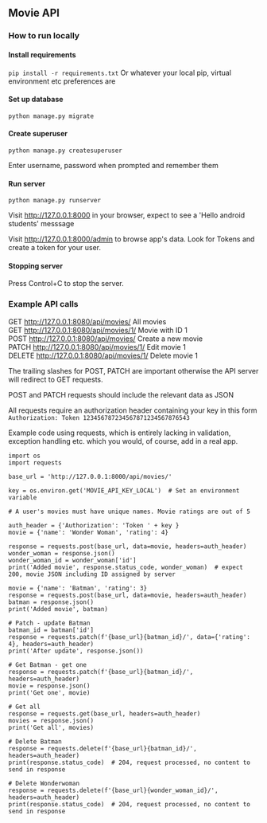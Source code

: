 ## Movie API 

### How to run locally 

#### Install requirements

`pip install -r requirements.txt`   Or whatever your local pip, virtual environment etc preferences are 

#### Set up database 

`python manage.py migrate`

#### Create superuser 

`python manage.py createsuperuser`

Enter username, password when prompted and remember them

#### Run server 

`python manage.py runserver`

Visit http://127.0.0.1:8000 in your browser, expect to see a 'Hello android students' messsage

Visit http://127.0.0.1:8000/admin to browse app's data. Look for Tokens and create a token for your user. 

#### Stopping server 

Press Control+C to stop the server. 

### Example API calls

GET http://127.0.0.1:8080/api/movies/   All movies  
GET http://127.0.0.1:8080/api/movies/1/   Movie with ID 1  
POST http://127.0.0.1:8080/api/movies/   Create a new movie  
PATCH http://127.0.0.1:8080/api/movies/1/   Edit movie 1   
DELETE http://127.0.0.1:8080/api/movies/1/   Delete movie 1   

The trailing slashes for POST, PATCH are important otherwise the API server will redirect to GET requests. 

POST and PATCH requests should include the relevant data as JSON 

All requests require an authorization header containing your key in this form `Authorization: Token 123456787234567871234567876543`

Example code using requests, which is entirely lacking in validation, exception handling etc. which you would, of course, add in a real app. 

```
import os 
import requests 

base_url = 'http://127.0.0.1:8000/api/movies/'

key = os.environ.get('MOVIE_API_KEY_LOCAL')  # Set an environment variable

# A user's movies must have unique names. Movie ratings are out of 5

auth_header = {'Authorization': 'Token ' + key }
movie = {'name': 'Wonder Woman', 'rating': 4}

response = requests.post(base_url, data=movie, headers=auth_header)
wonder_woman = response.json()
wonder_woman_id = wonder_woman['id']
print('Added movie', response.status_code, wonder_woman)  # expect 200, movie JSON including ID assigned by server 

movie = {'name': 'Batman', 'rating': 3}
response = requests.post(base_url, data=movie, headers=auth_header)
batman = response.json()
print('Added movie', batman)

# Patch - update Batman 
batman_id = batman['id']
response = requests.patch(f'{base_url}{batman_id}/', data={'rating': 4}, headers=auth_header)
print('After update', response.json())

# Get Batman - get one 
response = requests.patch(f'{base_url}{batman_id}/', headers=auth_header)
movie = response.json()
print('Get one', movie)

# Get all 
response = requests.get(base_url, headers=auth_header)
movies = response.json()
print('Get all', movies)

# Delete Batman 
response = requests.delete(f'{base_url}{batman_id}/', headers=auth_header)
print(response.status_code)  # 204, request processed, no content to send in response 

# Delete Wonderwoman 
response = requests.delete(f'{base_url}{wonder_woman_id}/', headers=auth_header)
print(response.status_code)  # 204, request processed, no content to send in response 
```

